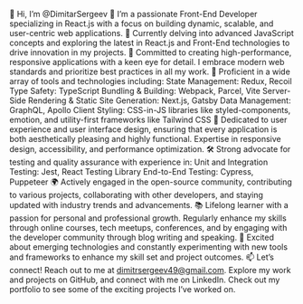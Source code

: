 👋 Hi, I’m @DimitarSergeev
👀 I’m a passionate Front-End Developer specializing in React.js with a focus on building dynamic, scalable, and user-centric web applications.
🌱 Currently delving into advanced JavaScript concepts and exploring the latest in React.js and Front-End technologies to drive innovation in my projects.
🚀 Committed to creating high-performance, responsive applications with a keen eye for detail. I embrace modern web standards and prioritize best practices in all my work.
🔧 Proficient in a wide array of tools and technologies including:
State Management: Redux, Recoil
Type Safety: TypeScript
Bundling & Building: Webpack, Parcel, Vite
Server-Side Rendering & Static Site Generation: Next.js, Gatsby
Data Management: GraphQL, Apollo Client
Styling: CSS-in-JS libraries like styled-components, emotion, and utility-first frameworks like Tailwind CSS
🎨 Dedicated to user experience and user interface design, ensuring that every application is both aesthetically pleasing and highly functional. Expertise in responsive design, accessibility, and performance optimization.
🛠️ Strong advocate for testing and quality assurance with experience in:
Unit and Integration Testing: Jest, React Testing Library
End-to-End Testing: Cypress, Puppeteer
🌍 Actively engaged in the open-source community, contributing to various projects, collaborating with other developers, and staying updated with industry trends and advancements.
📚 Lifelong learner with a passion for personal and professional growth. Regularly enhance my skills through online courses, tech meetups, conferences, and by engaging with the developer community through blog writing and speaking.
🌟 Excited about emerging technologies and constantly experimenting with new tools and frameworks to enhance my skill set and project outcomes.
📫 Let’s connect! Reach out to me at dimitrsergeev49@gmail.com. Explore my work and projects on GitHub, and connect with me on LinkedIn. Check out my portfolio to see some of the exciting projects I’ve worked on.
